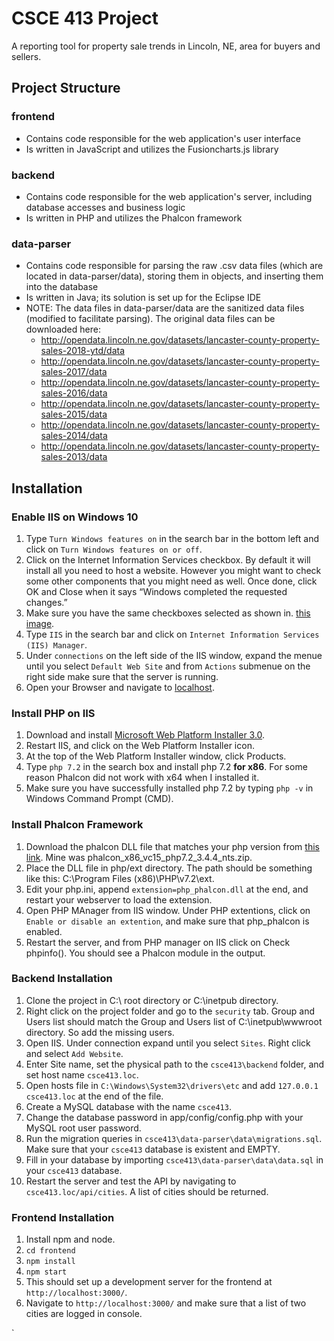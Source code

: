 # CSCE 413 Project

A reporting tool for property sale trends in Lincoln, NE, area for buyers and sellers.

## Project Structure

### frontend

* Contains code responsible for the web application's user interface
* Is written in JavaScript and utilizes the Fusioncharts.js library

### backend

* Contains code responsible for the web application's server, including database accesses and business logic
* Is written in PHP and utilizes the Phalcon framework

### data-parser

* Contains code responsible for parsing the raw .csv data files (which are located in data-parser/data), storing them in objects, and inserting them into the database
* Is written in Java; its solution is set up for the Eclipse IDE
* NOTE: The data files in data-parser/data are the sanitized data files (modified to facilitate parsing). The original data files can be downloaded here:
  * http://opendata.lincoln.ne.gov/datasets/lancaster-county-property-sales-2018-ytd/data
  * http://opendata.lincoln.ne.gov/datasets/lancaster-county-property-sales-2017/data
  * http://opendata.lincoln.ne.gov/datasets/lancaster-county-property-sales-2016/data
  * http://opendata.lincoln.ne.gov/datasets/lancaster-county-property-sales-2015/data
  * http://opendata.lincoln.ne.gov/datasets/lancaster-county-property-sales-2014/data
  * http://opendata.lincoln.ne.gov/datasets/lancaster-county-property-sales-2013/data

## Installation
### Enable IIS on Windows 10
1. Type `Turn Windows features on` in the search bar in the bottom left and click on `Turn Windows features on or off`. 
2. Click on the Internet Information Services checkbox. By default it will install all you need to host a website. However you might want to check some other components that you might need as well. Once done, click OK and Close when it says “Windows completed the requested changes.”
3. Make sure you have the same checkboxes selected as shown in. [this image](https://asset.itnota.com/wp-content/uploads/IIS-Windows-Features.png).
4. Type `IIS` in the search bar and click on `Internet Information Services (IIS) Manager`.
5. Under `connections` on the left side of the IIS window, expand the menue until you select `Default Web Site` and from `Actions` submenue on the right side make sure that the server is running.
6. Open your Browser and navigate to [localhost](http://localhost).

### Install PHP on IIS
1. Download and install [Microsoft Web Platform Installer 3.0](https://www.microsoft.com/web/downloads/platform.aspx).
3. Restart IIS, and click on the Web Platform Installer icon.
4. At the top of the Web Platform Installer window, click Products.
5. Type `php 7.2` in the search box and install php 7.2 **for x86**. For some reason Phalcon did not work with x64 when I installed it.
6. Make sure you have successfully installed php 7.2 by typing `php -v` in Windows Command Prompt (CMD).

### Install Phalcon Framework
1. Download the phalcon DLL file that matches your php version from [this link](https://github.com/phalcon/cphalcon/releases/tag/v3.4.4). Mine was phalcon_x86_vc15_php7.2_3.4.4_nts.zip.
2. Place the DLL file in php/ext directory. The path should be something like this: C:\Program Files (x86)\PHP\v7.2\ext.
3. Edit your php.ini, append `extension=php_phalcon.dll` at the end, and restart your webserver to load the extension.
4. Open PHP MAnager from IIS window. Under PHP extentions, click on `Enable or disable an extention`, and make sure that php_phalcon is enabled.
5. Restart the server, and from PHP manager on IIS click on Check phpinfo(). You should see a Phalcon module in the output. 

### Backend Installation
1. Clone the project in C:\ root directory or C:\inetpub directory.
2. Right click on the project folder and go to the `security` tab. Group and Users list should match the Group and Users list of C:\inetpub\wwwroot directory. So add the missing users.
3. Open IIS. Under connection expand until you select `Sites`. Right click and select `Add Website`.
4. Enter Site name, set the physical path to the `csce413\backend` folder, and set host name `csce413.loc`.
5. Open hosts file in `C:\Windows\System32\drivers\etc` and add `127.0.0.1 csce413.loc` at the end of the file. 
6. Create a MySQL database with the name `csce413`.
7. Change the database password in app/config/config.php with your MySQL root user password. 
8. Run the migration queries in `csce413\data-parser\data\migrations.sql`. Make sure that your `csce413` database is existent and EMPTY.
9. Fill in your database by importing `csce413\data-parser\data\data.sql` in your `csce413` database. 
10. Restart the server and test the API by navigating to `csce413.loc/api/cities`. A list of cities should be returned. 


### Frontend Installation
1. Install npm and node.
2. `cd frontend`
2. `npm install`
3. `npm start`
4. This should set up a development server for the frontend at `http://localhost:3000/`.
5. Navigate to  `http://localhost:3000/` and make sure that a list of two cities are logged in console. 


`